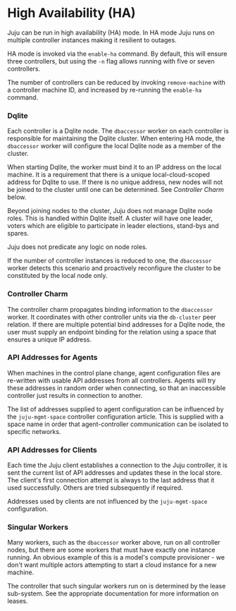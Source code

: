 High Availability (HA)
======================

Juju can be run in high availability (HA) mode. In HA mode Juju runs on 
multiple controller instances making it resilient to outages.

HA mode is invoked via the `enable-ha` command. By default, this will ensure 
three controllers, but using the `-n` flag allows running with five or seven
controllers.

The number of controllers can be reduced by invoking `remove-machine` with a 
controller machine ID, and increased by re-running the `enable-ha` command.

### Dqlite

Each controller is a Dqlite node. The `dbaccessor` worker on each controller is 
responsible for maintaining the Dqlite cluster. When entering HA mode, the 
`dbaccessor` worker will configure the local Dqlite node as a member of the 
cluster.

When starting Dqlite, the worker must bind it to an IP address on the local
machine. It is a requirement that there is a unique local-cloud-scoped address
for Dqlite to use. If there is no unique address, new nodes will not be joined 
to the cluster until one can be determined. See _Controller Charm_ below.

Beyond joining nodes to the cluster, Juju does not manage Dqlite node roles.
This is handled within Dqlite itself. A cluster will have one leader, voters
which are eligible to participate in leader elections, stand-bys and spares.

Juju does not predicate any logic on node roles.

If the number of controller instances is reduced to one, the `dbaccessor` 
worker detects this scenario and proactively reconfigure the cluster to be 
constituted by the local node only.

### Controller Charm

The controller charm propagates binding information to the `dbaccessor` worker.
It coordinates with other controller units via the `db-cluster` peer relation.
If there are multiple potential bind addresses for a Dqlite node, the user must
supply an endpoint binding for the relation using a space that ensures a unique
IP address.

### API Addresses for Agents

When machines in the control plane change, agent configuration files are 
re-written with usable API addresses from all controllers. Agents will try
these addresses in random order when connecting, so that an inaccessible 
controller just results in connection to another.

The list of addresses supplied to agent configuration can be influenced by the
`juju-mgmt-space` controller configuration article. This is supplied with a
space name in order that agent-controller communication can be isolated to 
specific networks.

### API Addresses for Clients

Each time the Juju client establishes a connection to the Juju controller, it
is sent the current list of API addresses and updates these in the local store. 
The client's first connection attempt is always to the last address that it 
used successfully. Others are tried subsequently if required.

Addresses used by clients are not influenced by the `juju-mgmt-space` 
configuration.

### Singular Workers

Many workers, such as the `dbaccessor` worker above, run on all controller 
nodes, but there are some workers that must have exactly one instance running. 
An obvious example of this is a model's compute provisioner - we don't want 
multiple actors attempting to start a cloud instance for a new machine.

The controller that such singular workers run on is determined by the lease
sub-system. See the appropriate documentation for more information on leases.